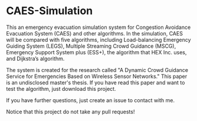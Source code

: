 # CAES-Simulation

This an emergency evacuation simulation system for Congestion Avoidance Evacuation System (CAES) and other algorithms.
In the simulation, CAES will be compared with five algorithms, including Load-balancing Emergency Guiding System (LEGS), Multiple Streaming Crowd Guidance (MSCG), Emergency Support System plus (ESS+), the algorithm that HEX Inc. uses, and Dijkstra’s algorithm.

The system is created for the research called "A Dynamic Crowd Guidance Service for Emergencies Based on Wireless Sensor Networks."
This paper is an undisclosed master's thesis.
If you have read this paper and want to test the algorithm, just download this project.

If you have further questions, just create an issue to contact with me.

Notice that this project do not take any pull requests!
